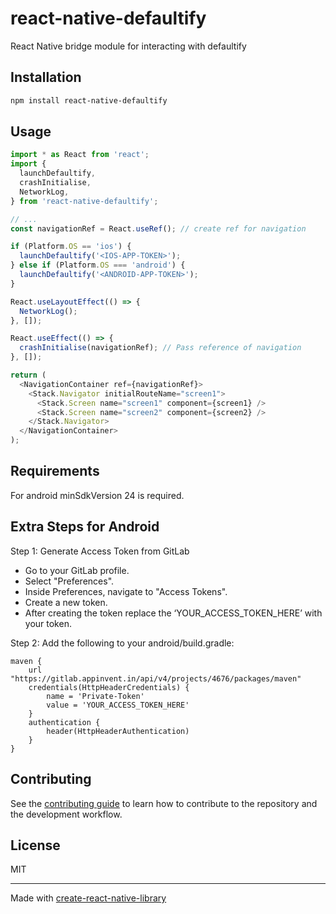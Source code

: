 # react-native-defaultify

React Native bridge module for interacting with defaultify

## Installation

```sh
npm install react-native-defaultify
```

## Usage

```js
import * as React from 'react';
import {
  launchDefaultify,
  crashInitialise,
  NetworkLog,
} from 'react-native-defaultify';

// ...
const navigationRef = React.useRef(); // create ref for navigation

if (Platform.OS == 'ios') {
  launchDefaultify('<IOS-APP-TOKEN>');
} else if (Platform.OS === 'android') {
  launchDefaultify('<ANDROID-APP-TOKEN>');
}

React.useLayoutEffect(() => {
  NetworkLog();
}, []);

React.useEffect(() => {
  crashInitialise(navigationRef); // Pass reference of navigation
}, []);

return (
  <NavigationContainer ref={navigationRef}>
    <Stack.Navigator initialRouteName="screen1">
      <Stack.Screen name="screen1" component={screen1} />
      <Stack.Screen name="screen2" component={screen2} />
    </Stack.Navigator>
  </NavigationContainer>
);
```

## Requirements

For android minSdkVersion 24 is required.

## Extra Steps for Android

Step 1: Generate Access Token from GitLab

- Go to your GitLab profile.
- Select "Preferences".
- Inside Preferences, navigate to "Access Tokens".
- Create a new token.
- After creating the token replace the ‘YOUR_ACCESS_TOKEN_HERE’ with your token.

Step 2: Add the following to your android/build.gradle:

```android
maven {
    url "https://gitlab.appinvent.in/api/v4/projects/4676/packages/maven"
    credentials(HttpHeaderCredentials) {
        name = 'Private-Token'
        value = 'YOUR_ACCESS_TOKEN_HERE'
    }
    authentication {
        header(HttpHeaderAuthentication)
    }
}

```

## Contributing

See the [contributing guide](CONTRIBUTING.md) to learn how to contribute to the repository and the development workflow.

## License

MIT

---

Made with [create-react-native-library](https://github.com/callstack/react-native-builder-bob)
